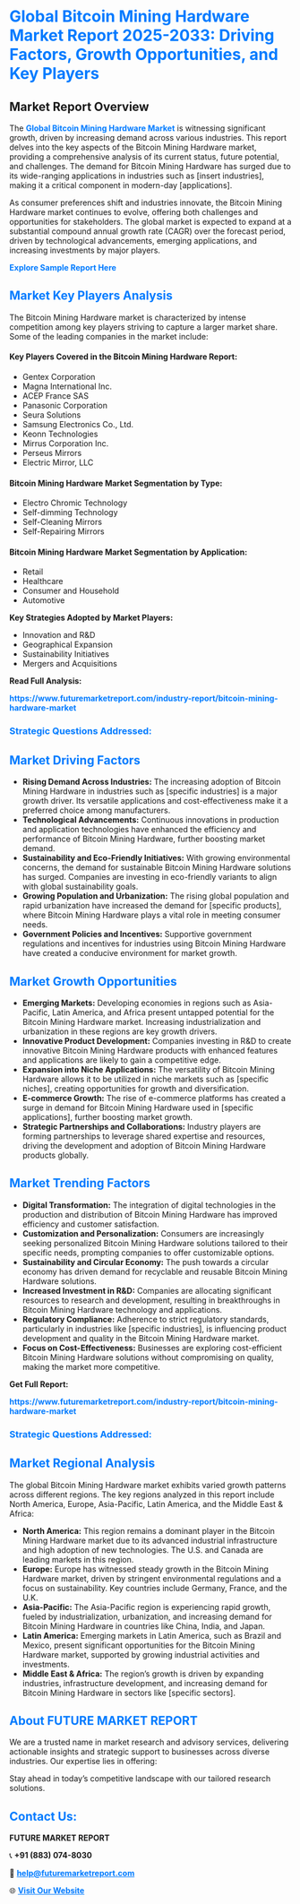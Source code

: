 <h1 style="color: #007BFF;">Global Bitcoin Mining Hardware Market Report 2025-2033: Driving Factors, Growth Opportunities, and Key Players</h1>

<section id="overview">
<h2>Market Report Overview</h2>
<p>The <a href="https://www.futuremarketreport.com/industry-report/bitcoin-mining-hardware-market" style="color: #007BFF; text-decoration: none;"><strong>Global Bitcoin Mining Hardware Market</strong></a> is witnessing significant growth, driven by increasing demand across various industries. This report delves into the key aspects of the Bitcoin Mining Hardware market, providing a comprehensive analysis of its current status, future potential, and challenges. The demand for Bitcoin Mining Hardware has surged due to its wide-ranging applications in industries such as [insert industries], making it a critical component in modern-day [applications].</p>
<p>As consumer preferences shift and industries innovate, the Bitcoin Mining Hardware market continues to evolve, offering both challenges and opportunities for stakeholders. The global market is expected to expand at a substantial compound annual growth rate (CAGR) over the forecast period, driven by technological advancements, emerging applications, and increasing investments by major players.</p>
</section>

<section id="overview">
<p><a href="https://www.futuremarketreport.com/request-sample/reportId=33790" style="color: #007BFF; text-decoration: none;"><strong>Explore Sample Report Here</strong></a></p>
</section>

<section id="key-players">
<h2 style="color: #007BFF;">Market Key Players Analysis</h2>
<p>The Bitcoin Mining Hardware market is characterized by intense competition among key players striving to capture a larger market share. Some of the leading companies in the market include:</p>
<h4>Key Players Covered in the Bitcoin Mining Hardware Report:</h4>
<ul><li>Gentex Corporation</li><li>Magna International Inc.</li><li>ACEP France SAS</li><li>Panasonic Corporation</li><li>Seura Solutions</li><li>Samsung Electronics Co., Ltd.</li><li>Keonn Technologies</li><li>Mirrus Corporation Inc.</li><li>Perseus Mirrors</li><li>Electric Mirror, LLC</li></ul>
<h4>Bitcoin Mining Hardware Market Segmentation by Type:</h4>
<ul><li>Electro Chromic Technology</li><li>Self-dimming Technology</li><li>Self-Cleaning Mirrors</li><li>Self-Repairing Mirrors</li></ul>

<h4>Bitcoin Mining Hardware Market Segmentation by Application:</h4>
<ul><li>Retail</li><li>Healthcare</li><li>Consumer and Household</li><li>Automotive</li></ul>
<p><strong>Key Strategies Adopted by Market Players:</strong></p>
<ul>
<li>Innovation and R&D</li>
<li>Geographical Expansion</li>
<li>Sustainability Initiatives</li>
<li>Mergers and Acquisitions</li>
</ul>
</section>

<section>
<p><strong>Read Full Analysis: </strong></p><a href="https://www.futuremarketreport.com/industry-report/bitcoin-mining-hardware-market" style="color: #007BFF; text-decoration: none;"><strong>https://www.futuremarketreport.com/industry-report/bitcoin-mining-hardware-market</strong></a>
<h3 style="color: #007BFF;">Strategic Questions Addressed:</h3>
</section>

<section id="driving-factors">
<h2 style="color: #007BFF;">Market Driving Factors</h2>
<ul>
<li><strong>Rising Demand Across Industries:</strong> The increasing adoption of Bitcoin Mining Hardware in industries such as [specific industries] is a major growth driver. Its versatile applications and cost-effectiveness make it a preferred choice among manufacturers.</li>
<li><strong>Technological Advancements:</strong> Continuous innovations in production and application technologies have enhanced the efficiency and performance of Bitcoin Mining Hardware, further boosting market demand.</li>
<li><strong>Sustainability and Eco-Friendly Initiatives:</strong> With growing environmental concerns, the demand for sustainable Bitcoin Mining Hardware solutions has surged. Companies are investing in eco-friendly variants to align with global sustainability goals.</li>
<li><strong>Growing Population and Urbanization:</strong> The rising global population and rapid urbanization have increased the demand for [specific products], where Bitcoin Mining Hardware plays a vital role in meeting consumer needs.</li>
<li><strong>Government Policies and Incentives:</strong> Supportive government regulations and incentives for industries using Bitcoin Mining Hardware have created a conducive environment for market growth.</li>
</ul>
</section>

<section id="growth-opportunities">
<h2 style="color: #007BFF;">Market Growth Opportunities</h2>
<ul>
<li><strong>Emerging Markets:</strong> Developing economies in regions such as Asia-Pacific, Latin America, and Africa present untapped potential for the Bitcoin Mining Hardware market. Increasing industrialization and urbanization in these regions are key growth drivers.</li>
<li><strong>Innovative Product Development:</strong> Companies investing in R&D to create innovative Bitcoin Mining Hardware products with enhanced features and applications are likely to gain a competitive edge.</li>
<li><strong>Expansion into Niche Applications:</strong> The versatility of Bitcoin Mining Hardware allows it to be utilized in niche markets such as [specific niches], creating opportunities for growth and diversification.</li>
<li><strong>E-commerce Growth:</strong> The rise of e-commerce platforms has created a surge in demand for Bitcoin Mining Hardware used in [specific applications], further boosting market growth.</li>
<li><strong>Strategic Partnerships and Collaborations:</strong> Industry players are forming partnerships to leverage shared expertise and resources, driving the development and adoption of Bitcoin Mining Hardware products globally.</li>
</ul>
</section>

<section id="trending-factors">
<h2 style="color: #007BFF;">Market Trending Factors</h2>
<ul>
<li><strong>Digital Transformation:</strong> The integration of digital technologies in the production and distribution of Bitcoin Mining Hardware has improved efficiency and customer satisfaction.</li>
<li><strong>Customization and Personalization:</strong> Consumers are increasingly seeking personalized Bitcoin Mining Hardware solutions tailored to their specific needs, prompting companies to offer customizable options.</li>
<li><strong>Sustainability and Circular Economy:</strong> The push towards a circular economy has driven demand for recyclable and reusable Bitcoin Mining Hardware solutions.</li>
<li><strong>Increased Investment in R&D:</strong> Companies are allocating significant resources to research and development, resulting in breakthroughs in Bitcoin Mining Hardware technology and applications.</li>
<li><strong>Regulatory Compliance:</strong> Adherence to strict regulatory standards, particularly in industries like [specific industries], is influencing product development and quality in the Bitcoin Mining Hardware market.</li>
<li><strong>Focus on Cost-Effectiveness:</strong> Businesses are exploring cost-efficient Bitcoin Mining Hardware solutions without compromising on quality, making the market more competitive.</li>
</ul>
</section>

<section>
<p><strong>Get Full Report: </strong></p><a href="https://www.futuremarketreport.com/industry-report/bitcoin-mining-hardware-market" style="color: #007BFF; text-decoration: none;"><strong>https://www.futuremarketreport.com/industry-report/bitcoin-mining-hardware-market</strong></a>
<h3 style="color: #007BFF;">Strategic Questions Addressed:</h3>
</section>


<section id="regional-analysis">
<h2 style="color: #007BFF;">Market Regional Analysis</h2>
<p>The global Bitcoin Mining Hardware market exhibits varied growth patterns across different regions. The key regions analyzed in this report include North America, Europe, Asia-Pacific, Latin America, and the Middle East & Africa:</p>
<ul>
<li><strong>North America:</strong> This region remains a dominant player in the Bitcoin Mining Hardware market due to its advanced industrial infrastructure and high adoption of new technologies. The U.S. and Canada are leading markets in this region.</li>
<li><strong>Europe:</strong> Europe has witnessed steady growth in the Bitcoin Mining Hardware market, driven by stringent environmental regulations and a focus on sustainability. Key countries include Germany, France, and the U.K.</li>
<li><strong>Asia-Pacific:</strong> The Asia-Pacific region is experiencing rapid growth, fueled by industrialization, urbanization, and increasing demand for Bitcoin Mining Hardware in countries like China, India, and Japan.</li>
<li><strong>Latin America:</strong> Emerging markets in Latin America, such as Brazil and Mexico, present significant opportunities for the Bitcoin Mining Hardware market, supported by growing industrial activities and investments.</li>
<li><strong>Middle East & Africa:</strong> The region’s growth is driven by expanding industries, infrastructure development, and increasing demand for Bitcoin Mining Hardware in sectors like [specific sectors].</li>
</ul>
</section>

<footer>
<h2 style="color: #007BFF;">About FUTURE MARKET REPORT</h2>
<p>We are a trusted name in market research and advisory services, delivering actionable insights and strategic support to businesses across diverse industries. Our expertise lies in offering:</p>

<p>Stay ahead in today’s competitive landscape with our tailored research solutions.</p>

<h2 style="color: #007BFF;">Contact Us:</h2>
<p><strong>FUTURE MARKET REPORT</strong></p>
<p>📞 <strong>+91 (883) 074-8030</strong></p>
<p>📧 <strong><a href="mailto:help@futuremarketreport.com" style="color: #007BFF;">help@futuremarketreport.com</a></strong></p>
<p>🌐 <strong><a href="https://www.futuremarketreport.com/" style="color: #007BFF;">Visit Our Website</a></strong></p>
</footer>